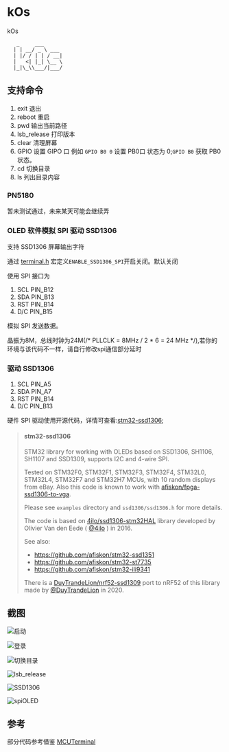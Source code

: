 # kOs

kOs

```shell
   _     ___
  | | __/ _ \ ___
  | |/ / | | / __|
  |   <| |_| \__ \
  |_|\_\\___/|___/

```

## 支持命令

1. exit 退出
1. reboot 重启
1. pwd 输出当前路径
1. lsb_release 打印版本
1. clear 清理屏幕
1. GPIO 设置 GIPO 口 例如 `GPIO B0 0` 设置 PB0口 状态为 0;`GPIO B0` 获取 PB0 状态。
1. cd 切换目录
1. ls 列出目录内容

### PN5180 

暂未测试通过，未来某天可能会继续弄

### OLED 软件模拟 SPI 驱动 SSD1306

支持 SSD1306 屏幕输出字符

通过 [terminal.h](Core/Util/terminal.h) 宏定义`ENABLE_SSD1306_SPI`开启关闭。默认关闭

使用 SPI 接口为

1. SCL    PIN_B12
1. SDA    PIN_B13
1. RST    PIN_B14
1. D/C    PIN_B15

模拟 SPI 发送数据。

晶振为8M，总线时钟为24M(/* PLLCLK = 8MHz / 2 * 6 = 24 MHz */),若你的环境与该代码不一样，请自行修改spi通信部分延时

### 驱动 SSD1306


1. SCL    PIN_A5
1. SDA    PIN_A7
1. RST    PIN_B14
1. D/C    PIN_B13

硬件 SPI 驱动使用开源代码，详情可查看:[stm32-ssd1306](https://github.com/afiskon/stm32-ssd1306);

> #### stm32-ssd1306
> 
> STM32 library for working with OLEDs based on SSD1306, SH1106, SH1107 and SSD1309,
> supports I2C and 4-wire SPI.
> 
> Tested on STM32F0, STM32F1, STM32F3, STM32F4, STM32L0, STM32L4, STM32F7 and STM32H7 MCUs, with 10 random displays from eBay.
> Also this code is known to work with
> [afiskon/fpga-ssd1306-to-vga](https://github.com/afiskon/fpga-ssd1306-to-vga).
> 
> Please see `examples` directory and `ssd1306/ssd1306.h` for more details.
> 
> The code is based on
> [4ilo/ssd1306-stm32HAL](https://github.com/4ilo/ssd1306-stm32HAL) library
> developed by Olivier Van den Eede ( [@4ilo](https://github.com/4ilo) ) in 2016.
> 
> See also:
> 
> * https://github.com/afiskon/stm32-ssd1351
> * https://github.com/afiskon/stm32-st7735
> * https://github.com/afiskon/stm32-ili9341
> 
> There is a [DuyTrandeLion/nrf52-ssd1309](https://github.com/DuyTrandeLion/nrf52-ssd1309) port to nRF52 of this library made by [@DuyTrandeLion](https://github.com/DuyTrandeLion) in 2020.
> 
>
## 截图

![启动](doc/images/boot.png)

![登录](doc/images/login.png)

![切换目录](doc/images/command.png)

![lsb_release](doc/images/lsb_release.png)

![SSD1306](doc/images/SSD1306.jpg)

![spiOLED](doc/images/spioled.jpg)


## 参考 

部分代码参考借鉴 [MCUTerminal](https://gitee.com/o70078/MCUTerminal)